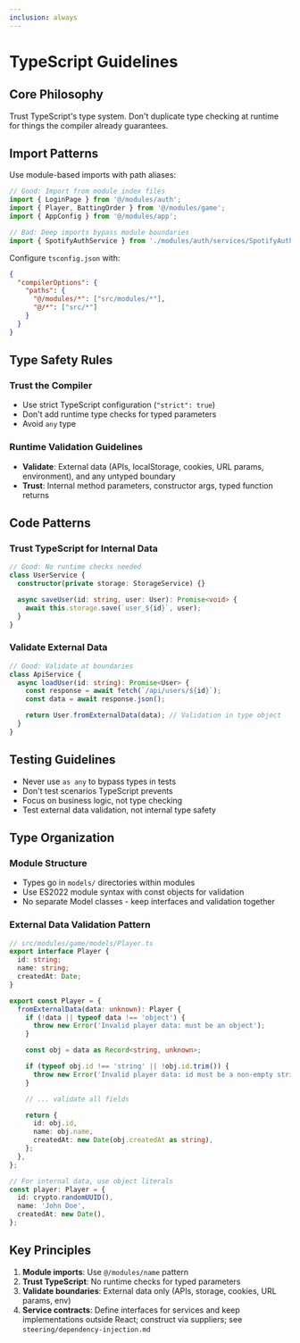 ```yaml
---
inclusion: always
---
```

# TypeScript Guidelines

## Core Philosophy

Trust TypeScript's type system. Don't duplicate type checking at runtime for things the compiler already guarantees.

## Import Patterns

Use module-based imports with path aliases:

```typescript
// Good: Import from module index files
import { LoginPage } from '@/modules/auth';
import { Player, BattingOrder } from '@/modules/game';
import { AppConfig } from '@/modules/app';

// Bad: Deep imports bypass module boundaries
import { SpotifyAuthService } from './modules/auth/services/SpotifyAuthService';
```

Configure `tsconfig.json` with:

```json
{
  "compilerOptions": {
    "paths": {
      "@/modules/*": ["src/modules/*"],
      "@/*": ["src/*"]
    }
  }
}
```

## Type Safety Rules

### Trust the Compiler

- Use strict TypeScript configuration (`"strict": true`)
- Don't add runtime type checks for typed parameters
- Avoid `any` type

### Runtime Validation Guidelines

- **Validate**: External data (APIs, localStorage, cookies, URL params, environment), and any untyped boundary
- **Trust**: Internal method parameters, constructor args, typed function returns

## Code Patterns

### Trust TypeScript for Internal Data

```typescript
// Good: No runtime checks needed
class UserService {
  constructor(private storage: StorageService) {}

  async saveUser(id: string, user: User): Promise<void> {
    await this.storage.save(`user_${id}`, user);
  }
}
```

### Validate External Data

```typescript
// Good: Validate at boundaries
class ApiService {
  async loadUser(id: string): Promise<User> {
    const response = await fetch(`/api/users/${id}`);
    const data = await response.json();

    return User.fromExternalData(data); // Validation in type object
  }
}
```

## Testing Guidelines

- Never use `as any` to bypass types in tests
- Don't test scenarios TypeScript prevents
- Focus on business logic, not type checking
- Test external data validation, not internal type safety

## Type Organization

### Module Structure

- Types go in `models/` directories within modules
- Use ES2022 module syntax with const objects for validation
- No separate Model classes - keep interfaces and validation together

### External Data Validation Pattern

```typescript
// src/modules/game/models/Player.ts
export interface Player {
  id: string;
  name: string;
  createdAt: Date;
}

export const Player = {
  fromExternalData(data: unknown): Player {
    if (!data || typeof data !== 'object') {
      throw new Error('Invalid player data: must be an object');
    }

    const obj = data as Record<string, unknown>;

    if (typeof obj.id !== 'string' || !obj.id.trim()) {
      throw new Error('Invalid player data: id must be a non-empty string');
    }

    // ... validate all fields

    return {
      id: obj.id,
      name: obj.name,
      createdAt: new Date(obj.createdAt as string),
    };
  },
};

// For internal data, use object literals
const player: Player = {
  id: crypto.randomUUID(),
  name: 'John Doe',
  createdAt: new Date(),
};
```

## Key Principles

1. **Module imports**: Use `@/modules/name` pattern
2. **Trust TypeScript**: No runtime checks for typed parameters
3. **Validate boundaries**: External data only (APIs, storage, cookies, URL params, env)
4. **Service contracts**: Define interfaces for services and keep implementations outside React; construct via suppliers; see `steering/dependency-injection.md`
